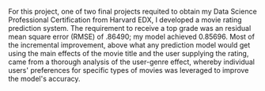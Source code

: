 For this project, one of two final projects requited to obtain my Data Science Professional Certification from Harvard EDX, I developed a movie rating prediction system. The requirement to receive a top grade was an residual mean square error (RMSE) of .86490; my model achieved 0.85696. Most of the incremental improvement, above what any prediction model would get using the main effects of the movie title and the user supplying the rating, came from a thorough analysis of the user-genre effect, whereby individual users' preferences for specific types of movies was leveraged to improve the model's accuracy.
